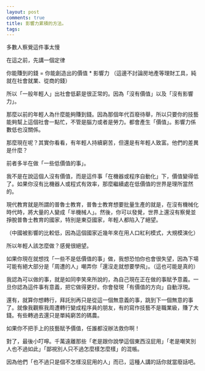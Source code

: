 ```yaml
---
layout: post
comments: true
title: 影響力累積的方法。
tags: 
---
```

多數人察覺這件事太慢

在這之前，先講一個定律

你能賺到的錢 = 你能創造出的價值 * 影響力
（這邊不討論房地產等理財工具，純就在社會就業、從商的錢）

所以「一般年輕人」出社會低薪是很正常的。因為「沒有價值」以及「沒有影響力」。

那麼以前的年輕人為什麼能夠賺到錢。因為那個年代百廢待舉，所以只要你的技藝能夠幫上這個社會一點忙，不管是腦力或者是勞力。都會產生「價值」。影響力係數低也沒關係。

那麼現在呢？其實你看看，有年輕人持續窮苦，但還是有年輕人致富。他們的差異是什麼？

前者多半在做「一些低價值的事」。

我不是在說這個人沒有價值，而是這件事「在機器或程序自動化」下，價值變得低了。如果你沒有比機器人或程式有效率，那麼繼續處在低價值的世界是理所當然的。

現代教育就是所謂的普魯士教育，普魯士教育想要批量生產的就是，在沒有機械化時代時，將大量的人變成「半機械人」。然後，你可以發覺，世界上還沒有察覺並掙脫普魯士教育的國家，特別是東亞國家，年輕人都陷入了絕望。

（中國被影響的比較低，因為這個國家近幾年來在用人口紅利模式，大規模演化）

所以年輕人該怎麼做？感覺很絕望。

如果你現在就想找「一些不是低價值的事」做，我想恐怕你也會很失望，因為下場可能有絕大部分是「周遭的人」嘲弄你「還沒走就想要學飛」。（這也可能是真的）

我認為可以做的事，就是如同李笑來所說的，為自己現在正在做的事賦予意義。一旦你認為這件事有意義，把它做得更好。你會發現「有價值的方向」自動浮現。

還有，就算你想轉行，拜託別再只是從這一個無意義的事，跳到下一個無意的事了。就像我觀察我周遭轉行變成程序員的朋友，有的寫作技藝不是職業級，賺了大錢。有些轉過去還只是單純窮苦的碼農。

如果你不把手上的技藝賦予價值，任誰都沒辦法救你啊！

對了，最後小叮嚀。千萬遠離那些「老是跟你說學這個東西沒屁用」「老是嘲笑別人也不過如此」「鄙視別人只不過怎麼樣怎麼樣」的混帳。

因為他們「也不過只是個不怎樣沒屁用的人」而已，這種人講的話你就當廢話吧。

